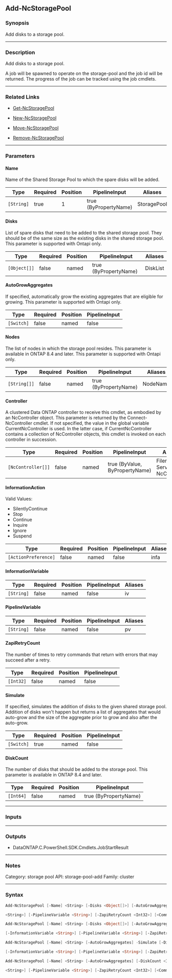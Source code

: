 Add-NcStoragePool
-----------------

### Synopsis
Add disks to a storage pool.

---

### Description

Add disks to a storage pool.  

A job will be spawned to operate on the storage-pool and the job id will be returned.  The progress of the job can be tracked using the job cmdlets.

---

### Related Links
* [Get-NcStoragePool](Get-NcStoragePool)

* [New-NcStoragePool](New-NcStoragePool)

* [Move-NcStoragePool](Move-NcStoragePool)

* [Remove-NcStoragePool](Remove-NcStoragePool)

---

### Parameters
#### **Name**
Name of the Shared Storage Pool to which the spare disks will be added.

|Type      |Required|Position|PipelineInput        |Aliases    |
|----------|--------|--------|---------------------|-----------|
|`[String]`|true    |1       |true (ByPropertyName)|StoragePool|

#### **Disks**
List of spare disks that need to be added to the shared storage pool. They should be of the same size as the existing disks in the shared storage pool. This parameter is supported with Ontapi only.

|Type        |Required|Position|PipelineInput        |Aliases |
|------------|--------|--------|---------------------|--------|
|`[Object[]]`|false   |named   |true (ByPropertyName)|DiskList|

#### **AutoGrowAggregates**
If specified, automatically grow the existing aggregates that are eligible for growing. This parameter is supported with Ontapi only.

|Type      |Required|Position|PipelineInput|
|----------|--------|--------|-------------|
|`[Switch]`|false   |named   |false        |

#### **Nodes**
The list of nodes in which the storage pool resides.
This parameter is available in ONTAP 8.4 and later. This parameter is supported with Ontapi only.

|Type        |Required|Position|PipelineInput        |Aliases |
|------------|--------|--------|---------------------|--------|
|`[String[]]`|false   |named   |true (ByPropertyName)|NodeName|

#### **Controller**
A clustered Data ONTAP controller to receive this cmdlet, as embodied by an NcController object.  This parameter is returned by the Connect-NcController cmdlet.  If not specified, the value in the global variable CurrentNcController is used.  In the latter case, if CurrentNcController contains a collection of NcController objects, this cmdlet is invoked on each controller in succession.

|Type              |Required|Position|PipelineInput                 |Aliases                          |
|------------------|--------|--------|------------------------------|---------------------------------|
|`[NcController[]]`|false   |named   |true (ByValue, ByPropertyName)|Filer<br/>Server<br/>NcController|

#### **InformationAction**

Valid Values:

* SilentlyContinue
* Stop
* Continue
* Inquire
* Ignore
* Suspend

|Type                |Required|Position|PipelineInput|Aliases|
|--------------------|--------|--------|-------------|-------|
|`[ActionPreference]`|false   |named   |false        |infa   |

#### **InformationVariable**

|Type      |Required|Position|PipelineInput|Aliases|
|----------|--------|--------|-------------|-------|
|`[String]`|false   |named   |false        |iv     |

#### **PipelineVariable**

|Type      |Required|Position|PipelineInput|Aliases|
|----------|--------|--------|-------------|-------|
|`[String]`|false   |named   |false        |pv     |

#### **ZapiRetryCount**
The number of times to retry commands that return with errors that may succeed after a retry.

|Type     |Required|Position|PipelineInput|
|---------|--------|--------|-------------|
|`[Int32]`|false   |named   |false        |

#### **Simulate**
If specified, simulates the addition of disks to the given shared storage pool. Addition of disks won't happen but returns a list of aggregates that would auto-grow and the size of the aggregate prior to grow and also after the auto-grow.

|Type      |Required|Position|PipelineInput|
|----------|--------|--------|-------------|
|`[Switch]`|true    |named   |false        |

#### **DiskCount**
The number of disks that should be added to the storage pool.
This parameter is available in ONTAP 8.4 and later.

|Type     |Required|Position|PipelineInput        |
|---------|--------|--------|---------------------|
|`[Int64]`|false   |named   |true (ByPropertyName)|

---

### Inputs

---

### Outputs
* DataONTAP.C.PowerShell.SDK.Cmdlets.JobStartResult

---

### Notes
Category: storage pool
API: storage-pool-add
Family: cluster

---

### Syntax
```PowerShell
Add-NcStoragePool [-Name] <String> [-Disks <Object[]>] [-AutoGrowAggregates] [-Nodes <String[]>] [-Controller <NcController[]>] [-InformationAction <ActionPreference>] [-InformationVariable 
```
```PowerShell
<String>] [-PipelineVariable <String>] [-ZapiRetryCount <Int32>] [<CommonParameters>]
```
```PowerShell
Add-NcStoragePool [-Name] <String> [-Disks <Object[]>] [-AutoGrowAggregates] -Simulate [-Nodes <String[]>] [-Controller <NcController[]>] [-InformationAction <ActionPreference>] 
```
```PowerShell
[-InformationVariable <String>] [-PipelineVariable <String>] [-ZapiRetryCount <Int32>] [<CommonParameters>]
```
```PowerShell
Add-NcStoragePool [-Name] <String> [-AutoGrowAggregates] -Simulate [-DiskCount <Int64>] [-Nodes <String[]>] [-Controller <NcController[]>] [-InformationAction <ActionPreference>] 
```
```PowerShell
[-InformationVariable <String>] [-PipelineVariable <String>] [-ZapiRetryCount <Int32>] [<CommonParameters>]
```
```PowerShell
Add-NcStoragePool [-Name] <String> [-AutoGrowAggregates] [-DiskCount <Int64>] [-Nodes <String[]>] [-Controller <NcController[]>] [-InformationAction <ActionPreference>] [-InformationVariable 
```
```PowerShell
<String>] [-PipelineVariable <String>] [-ZapiRetryCount <Int32>] [<CommonParameters>]
```
